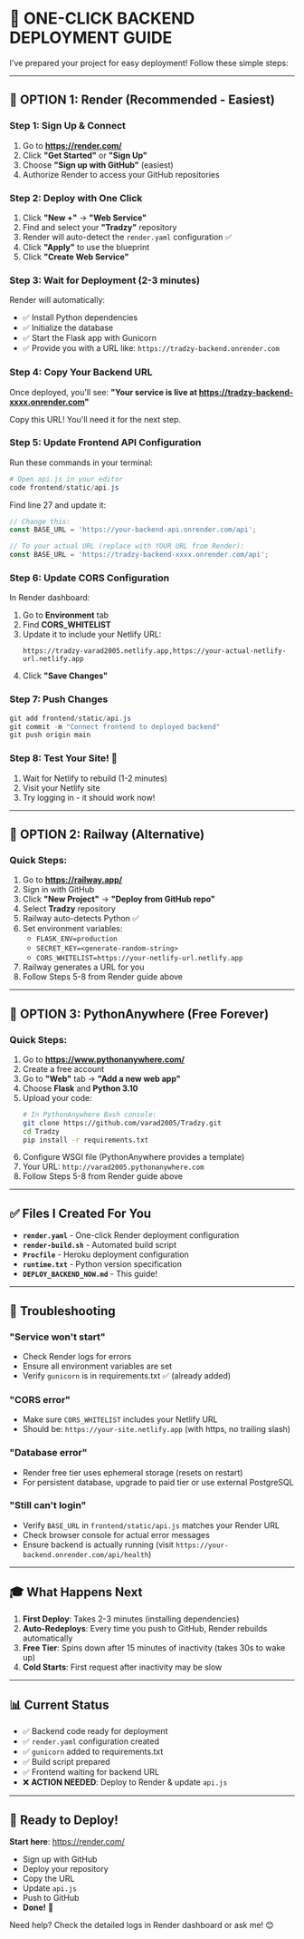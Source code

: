 # 🚀 ONE-CLICK BACKEND DEPLOYMENT GUIDE

I've prepared your project for easy deployment! Follow these simple steps:

---

## 🎯 OPTION 1: Render (Recommended - Easiest)

### Step 1: Sign Up & Connect
1. Go to **https://render.com/**
2. Click **"Get Started"** or **"Sign Up"**
3. Choose **"Sign up with GitHub"** (easiest)
4. Authorize Render to access your GitHub repositories

### Step 2: Deploy with One Click
1. Click **"New +"** → **"Web Service"**
2. Find and select your **"Tradzy"** repository
3. Render will auto-detect the `render.yaml` configuration ✅
4. Click **"Apply"** to use the blueprint
5. Click **"Create Web Service"**

### Step 3: Wait for Deployment (2-3 minutes)
Render will automatically:
- ✅ Install Python dependencies
- ✅ Initialize the database
- ✅ Start the Flask app with Gunicorn
- ✅ Provide you with a URL like: `https://tradzy-backend.onrender.com`

### Step 4: Copy Your Backend URL
Once deployed, you'll see: **"Your service is live at https://tradzy-backend-xxxx.onrender.com"**

Copy this URL! You'll need it for the next step.

### Step 5: Update Frontend API Configuration
Run these commands in your terminal:

```powershell
# Open api.js in your editor
code frontend/static/api.js
```

Find line 27 and update it:
```javascript
// Change this:
const BASE_URL = 'https://your-backend-api.onrender.com/api';

// To your actual URL (replace with YOUR URL from Render):
const BASE_URL = 'https://tradzy-backend-xxxx.onrender.com/api';
```

### Step 6: Update CORS Configuration
In Render dashboard:
1. Go to **Environment** tab
2. Find **CORS_WHITELIST**
3. Update it to include your Netlify URL:
   ```
   https://tradzy-varad2005.netlify.app,https://your-actual-netlify-url.netlify.app
   ```
4. Click **"Save Changes"**

### Step 7: Push Changes
```powershell
git add frontend/static/api.js
git commit -m "Connect frontend to deployed backend"
git push origin main
```

### Step 8: Test Your Site! 🎉
1. Wait for Netlify to rebuild (1-2 minutes)
2. Visit your Netlify site
3. Try logging in - it should work now!

---

## 🎯 OPTION 2: Railway (Alternative)

### Quick Steps:
1. Go to **https://railway.app/**
2. Sign in with GitHub
3. Click **"New Project"** → **"Deploy from GitHub repo"**
4. Select **Tradzy** repository
5. Railway auto-detects Python ✅
6. Set environment variables:
   - `FLASK_ENV=production`
   - `SECRET_KEY=<generate-random-string>`
   - `CORS_WHITELIST=https://your-netlify-url.netlify.app`
7. Railway generates a URL for you
8. Follow Steps 5-8 from Render guide above

---

## 🎯 OPTION 3: PythonAnywhere (Free Forever)

### Quick Steps:
1. Go to **https://www.pythonanywhere.com/**
2. Create a free account
3. Go to **"Web"** tab → **"Add a new web app"**
4. Choose **Flask** and **Python 3.10**
5. Upload your code:
   ```bash
   # In PythonAnywhere Bash console:
   git clone https://github.com/varad2005/Tradzy.git
   cd Tradzy
   pip install -r requirements.txt
   ```
6. Configure WSGI file (PythonAnywhere provides a template)
7. Your URL: `http://varad2005.pythonanywhere.com`
8. Follow Steps 5-8 from Render guide above

---

## ✅ Files I Created For You

- **`render.yaml`** - One-click Render deployment configuration
- **`render-build.sh`** - Automated build script
- **`Procfile`** - Heroku deployment configuration
- **`runtime.txt`** - Python version specification
- **`DEPLOY_BACKEND_NOW.md`** - This guide!

---

## 🔧 Troubleshooting

### "Service won't start"
- Check Render logs for errors
- Ensure all environment variables are set
- Verify `gunicorn` is in requirements.txt ✅ (already added)

### "CORS error"
- Make sure `CORS_WHITELIST` includes your Netlify URL
- Should be: `https://your-site.netlify.app` (with https, no trailing slash)

### "Database error"
- Render free tier uses ephemeral storage (resets on restart)
- For persistent database, upgrade to paid tier or use external PostgreSQL

### "Still can't login"
- Verify `BASE_URL` in `frontend/static/api.js` matches your Render URL
- Check browser console for actual error messages
- Ensure backend is actually running (visit `https://your-backend.onrender.com/api/health`)

---

## 🎓 What Happens Next

1. **First Deploy**: Takes 2-3 minutes (installing dependencies)
2. **Auto-Redeploys**: Every time you push to GitHub, Render rebuilds automatically
3. **Free Tier**: Spins down after 15 minutes of inactivity (takes 30s to wake up)
4. **Cold Starts**: First request after inactivity may be slow

---

## 📊 Current Status

- ✅ Backend code ready for deployment
- ✅ `render.yaml` configuration created
- ✅ `gunicorn` added to requirements.txt
- ✅ Build script prepared
- ✅ Frontend waiting for backend URL
- ❌ **ACTION NEEDED**: Deploy to Render & update `api.js`

---

## 🚀 Ready to Deploy!

**Start here**: https://render.com/
- Sign up with GitHub
- Deploy your repository
- Copy the URL
- Update `api.js`
- Push to GitHub
- **Done!** 🎉

Need help? Check the detailed logs in Render dashboard or ask me! 😊
